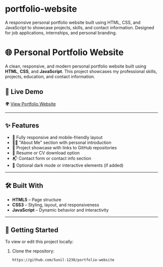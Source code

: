 # portfolio-website
A responsive personal portfolio website built using HTML, CSS, and JavaScript to showcase projects, skills, and contact information. Designed for job applications, internships, and personal branding.
# 🌐 Personal Portfolio Website

A clean, responsive, and modern personal portfolio website built using **HTML**, **CSS**, and **JavaScript**. This project showcases my professional skills, projects, education, and contact information.

## 📌 Live Demo

🌍 [View Portfolio Website](https://github.com/Sunil-1230/portfolio-website)

---

## ✨ Features

- 🎯 Fully responsive and mobile-friendly layout
- 🧑‍💻 "About Me" section with personal introduction
- 💼 Project showcase with links to GitHub repositories
- 📄 Resume or CV download option
- 📬 Contact form or contact info section
- 🌙 Optional dark mode or interactive elements (if added)

---

## 🛠️ Built With

- **HTML5** – Page structure
- **CSS3** – Styling, layout, and responsiveness
- **JavaScript** – Dynamic behavior and interactivity

---

## 🚀 Getting Started

To view or edit this project locally:

1. Clone the repository:
   ```bash
   https://github.com/Sunil-1230/portfolio-website
